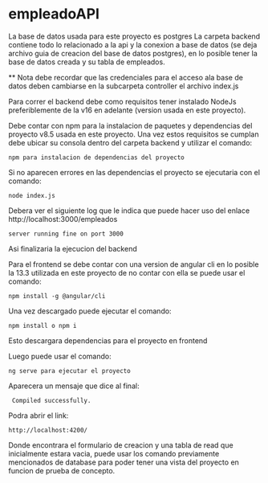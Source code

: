 # empleadoAPI

La base de datos usada para este proyecto es postgres
La carpeta backend contiene todo lo relacionado a la api y la conexion a base de datos (se deja archivo guia de creacion del base de datos postgres), en lo posible tener la base de datos creada y su tabla de empleados.


** Nota debe recordar que las credenciales para el acceso ala base de datos deben cambiarse en la subcarpeta controller el archivo index.js


Para correr el backend debe como requisitos tener instalado NodeJs preferiblemente de la v16 en adelante (version usada en este proyecto).


Debe contar con npm para la instalacion de paquetes y dependencias del proyecto v8.5 usada en este proyecto.
Una vez estos requisitos se cumplan debe ubicar su consola dentro del carpeta backend y utilizar el comando:


    npm para instalacion de dependencias del proyecto


Si no aparecen errores en las dependencias el proyecto se ejecutaria con el comando:


    node index.js


Debera ver el siguiente log que le indica que puede hacer uso del enlace http://localhost:3000/empleados


    server running fine on port 3000


Asi finalizaria la ejecucion del backend


Para el frontend se debe contar con una version de angular cli en lo posible la 13.3 utilizada en este proyecto
de no contar con ella se puede usar el comando:


    npm install -g @angular/cli


Una vez descargado puede ejecutar el comando:


    npm install o npm i


Esto descargara dependencias para el proyecto en frontend


Luego puede usar el comando:


    ng serve para ejecutar el proyecto


Aparecera un mensaje que dice al final:


     Compiled successfully.


Podra abrir el link:


    http://localhost:4200/

    
Donde encontrara el formulario de creacion y una tabla de read que inicialmente estara vacia, puede usar los comando previamente mencionados de database para poder tener una vista del proyecto en funcion de prueba de concepto.